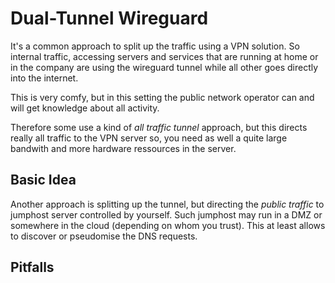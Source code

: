 # Dual-Tunnel Wireguard
It's a common approach to split up the traffic using a VPN solution. So internal traffic, accessing servers and services that are running at home or in the company are using the wireguard tunnel while all other goes directly into the internet.

This is very comfy, but in this setting the public network operator can and will get knowledge about all activity.

Therefore some use a kind of *all traffic tunnel* approach, but this directs really all traffic to the VPN server so, you need as well a quite large bandwith and more hardware ressources in the server.

## Basic Idea

Another approach is splitting up the tunnel, but directing the *public traffic* to jumphost server controlled by yourself. Such jumphost may run in a DMZ or somewhere in the cloud (depending on whom you trust). This at least allows to discover or pseudomise the DNS requests.

## Pitfalls